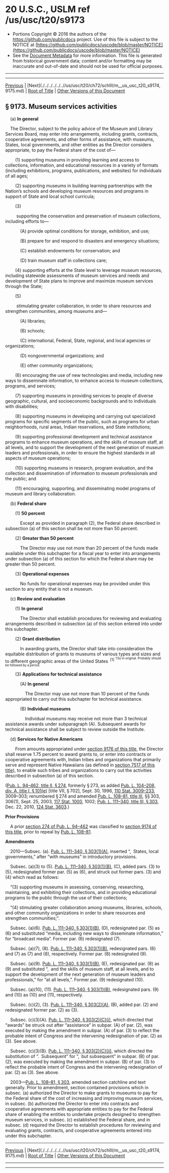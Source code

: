---
---

# 20 U.S.C., USLM ref /us/usc/t20/s9173

* Portions Copyright © 2016 the authors of the https://github.com/publicdocs project.
  Use of this file is subject to the NOTICE at [https://github.com/publicdocs/uscode/blob/master/NOTICE](https://github.com/publicdocs/uscode/blob/master/NOTICE)
* See the [Document Metadata](././../../../../..//README.md) for more information.
  This file is generated from historical government data; content and/or formatting may be inaccurate and out-of-date and should not be used for official purposes.

----------
----------

[Previous](./../../../../..//us/usc/t20/ch72/schIII/m__us_usc_t20_s9172.md) | [Next](./../../../../..//us/usc/t20/ch72/schIII/m__us_usc_t20_s9174, 9175.md) | [Root of Title](./../../../../../) | [Other Versions of this Document](https://publicdocs.github.io/go/links?ns=uslm&ref=%2Fus%2Fusc%2Ft20%2Fs9173)

## § 9173. Museum services activities

    (a) __In general__ 

    The Director, subject to the policy advice of the Museum and Library Services Board, may enter into arrangements, including grants, contracts, cooperative agreements, and other forms of assistance, with museums, States, local governments, and other entities as the Director considers appropriate, to pay the Federal share of the cost of—

        (1) supporting museums in providing learning and access to collections, information, and educational resources in a variety of formats (including exhibitions, programs, publications, and websites) for individuals of all ages;

        (2) supporting museums in building learning partnerships with the Nation’s schools and developing museum resources and programs in support of State and local school curricula;

        (3)

         supporting the conservation and preservation of museum collections, including efforts to—

            (A) provide optimal conditions for storage, exhibition, and use;

            (B) prepare for and respond to disasters and emergency situations;

            (C) establish endowments for conservation; and

            (D) train museum staff in collections care;

        (4) supporting efforts at the State level to leverage museum resources, including statewide assessments of museum services and needs and development of State plans to improve and maximize museum services through the State;

        (5)

         stimulating greater collaboration, in order to share resources and strengthen communities, among museums and—

            (A) libraries;

            (B) schools;

            (C) international, Federal, State, regional, and local agencies or organizations;

            (D) nongovernmental organizations; and

            (E) other community organizations;

        (6) encouraging the use of new technologies and media, including new ways to disseminate information, to enhance access to museum collections, programs, and services;

        (7) supporting museums in providing services to people of diverse geographic, cultural, and socioeconomic backgrounds and to individuals with disabilities;

        (8) supporting museums in developing and carrying out specialized programs for specific segments of the public, such as programs for urban neighborhoods, rural areas, Indian reservations, and State institutions;

        (9) supporting professional development and technical assistance programs to enhance museum operations, and the skills of museum staff, at all levels, and to support the development of the next generation of museum leaders and professionals, in order to ensure the highest standards in all aspects of museum operations;

        (10) supporting museums in research, program evaluation, and the collection and dissemination of information to museum professionals and the public; and

        (11) encouraging, supporting, and disseminating model programs of museum and library collaboration.

    (b) __Federal share__ 

        (1) __50 percent__ 

            Except as provided in paragraph (2), the Federal share described in subsection (a) of this section shall be not more than 50 percent.

        (2) __Greater than 50 percent__ 

            The Director may use not more than 20 percent of the funds made available under this subchapter for a fiscal year to enter into arrangements under subsection (a) of this section for which the Federal share may be greater than 50 percent.

        (3) __Operational expenses__ 

            No funds for operational expenses may be provided under this section to any entity that is not a museum.

    (c) __Review and evaluation__ 

        (1) __In general__ 

            The Director shall establish procedures for reviewing and evaluating arrangements described in subsection (a) of this section entered into under this subchapter.

        (2) __Grant distribution__ 

            In awarding grants, the Director shall take into consideration the equitable distribution of grants to museums of various types and sizes and to different geographic areas of the United States  <sup>\[1\]</sup>  <sup><sup> 1 So in original. Probably should be followed by a period. </sup></sup> 

        (3) __Applications for technical assistance__ 

            (A) __In general__ 

                The Director may use not more than 10 percent of the funds appropriated to carry out this subchapter for technical assistance.

            (B) __Individual museums__ 

                Individual museums may receive not more than 3 technical assistance awards under subparagraph (A). Subsequent awards for technical assistance shall be subject to review outside the Institute.

    (d) __Services for Native Americans__ 

        From amounts appropriated under [section 9176 of this title][/us/usc/t20/s9176], the Director shall reserve 1.75 percent to award grants to, or enter into contracts or cooperative agreements with, Indian tribes and organizations that primarily serve and represent Native Hawaiians (as defined in [section 7517 of this title][/us/usc/t20/s7517]), to enable such tribes and organizations to carry out the activities described in subsection (a) of this section.

([Pub. L. 94–462, title II, § 274][/us/pl/94/462/s274], formerly § 273, as added [Pub. L. 104–208, div. A, title I, § 101(e)][/us/pl/104/208/s101/e] \[title VII, § 702\], Sept. 30, 1996, [110 Stat. 3009–233][/us/stat/110/3009-233], 3009–303; renumbered § 274 and amended [Pub. L. 108–81, title III][/us/pl/108/81], §§ 303, 306(1), Sept. 25, 2003, [117 Stat. 1000][/us/stat/117/1000], 1002; [Pub. L. 111–340, title III, § 303][/us/pl/111/340/s303], Dec. 22, 2010, [124 Stat. 3603][/us/stat/124/3603].)

 __Prior Provisions__ 

    A prior [section 274 of Pub. L. 94–462][/us/pl/94/462/s274] was classified to [section 9174 of this title][/us/usc/t20/s9174], prior to repeal by [Pub. L. 108–81][/us/pl/108/81].

 __Amendments__ 

    2010—Subsec. (a). [Pub. L. 111–340, § 303(1)(A)][/us/pl/111/340/s303/1/A], inserted “, States, local governments,” after “with museums” in introductory provisions.

    Subsec. (a)(3) to (5). [Pub. L. 111–340, § 303(1)(B)][/us/pl/111/340/s303/1/B], (C), added pars. (3) to (5), redesignated former par. (5) as (6), and struck out former pars. (3) and (4) which read as follows:

    “(3) supporting museums in assessing, conserving, researching, maintaining, and exhibiting their collections, and in providing educational programs to the public through the use of their collections;

    “(4) stimulating greater collaboration among museums, libraries, schools, and other community organizations in order to share resources and strengthen communities;”.

    Subsec. (a)(6). [Pub. L. 111–340, § 303(1)(B)][/us/pl/111/340/s303/1/B], (D), redesignated par. (5) as (6) and substituted “media, including new ways to disseminate information,” for “broadcast media”. Former par. (6) redesignated (7).

    Subsec. (a)(7), (8). [Pub. L. 111–340, § 303(1)(B)][/us/pl/111/340/s303/1/B], redesignated pars. (6) and (7) as (7) and (8), respectively. Former par. (8) redesignated (9).

    Subsec. (a)(9). [Pub. L. 111–340, § 303(1)(B)][/us/pl/111/340/s303/1/B], (E), redesignated par. (8) as (9) and substituted “, and the skills of museum staff, at all levels, and to support the development of the next generation of museum leaders and professionals,” for “at all levels,”. Former par. (9) redesignated (10).

    Subsec. (a)(10), (11). [Pub. L. 111–340, § 303(1)(B)][/us/pl/111/340/s303/1/B], redesignated pars. (9) and (10) as (10) and (11), respectively.

    Subsec. (c)(2), (3). [Pub. L. 111–340, § 303(2)(A)][/us/pl/111/340/s303/2/A], (B), added par. (2) and redesignated former par. (2) as (3).

    Subsec. (c)(3)(A). [Pub. L. 111–340, § 303(2)(C)(i)][/us/pl/111/340/s303/2/C/i], which directed that “awards” be struck out after “assistance” in subpar. (A) of par. (2), was executed by making the amendment in subpar. (A) of par. (3) to reflect the probable intent of Congress and the intervening redesignation of par. (2) as (3). See above.

    Subsec. (c)(3)(B). [Pub. L. 111–340, § 303(2)(C)(ii)][/us/pl/111/340/s303/2/C/ii], which directed the substitution of “. Subsequent” for “, but subsequent” in subpar. (B) of par. (2), was executed by making the amendment in subpar. (B) of par. (3) to reflect the probable intent of Congress and the intervening redesignation of par. (2) as (3). See above.

    2003—[Pub. L. 108–81, § 303][/us/pl/108/81/s303], amended section catchline and text generally. Prior to amendment, section contained provisions which in subsec. (a) authorized the Director to make grants to museums to pay for the Federal share of the cost of increasing and improving museum services, in subsec. (b) authorized the Director to enter into contracts and cooperative agreements with appropriate entities to pay for the Federal share of enabling the entities to undertake projects designed to strengthen museum services, in subsec. (c) established the Federal share, and in subsec. (d) required the Director to establish procedures for reviewing and evaluating grants, contracts, and cooperative agreements entered into under this subchapter.

----------

[Previous](./../../../../..//us/usc/t20/ch72/schIII/m__us_usc_t20_s9172.md) | [Next](./../../../../..//us/usc/t20/ch72/schIII/m__us_usc_t20_s9174, 9175.md) | [Root of Title](./../../../../../) | [Other Versions of this Document](https://publicdocs.github.io/go/links?ns=uslm&ref=%2Fus%2Fusc%2Ft20%2Fs9173)

----------
----------

[/us/usc/t20/s9176]: https://publicdocs.github.io/go/links?ns=uslm&ref=%2Fus%2Fusc%2Ft20%2Fs9176
[/us/usc/t20/s7517]: https://publicdocs.github.io/go/links?ns=uslm&ref=%2Fus%2Fusc%2Ft20%2Fs7517
[/us/pl/94/462/s274]: https://publicdocs.github.io/go/links?ns=uslm&ref=%2Fus%2Fpl%2F94%2F462%2Fs274
[/us/pl/104/208/s101/e]: https://publicdocs.github.io/go/links?ns=uslm&ref=%2Fus%2Fpl%2F104%2F208%2Fs101%2Fe
[/us/stat/110/3009-233]: https://publicdocs.github.io/go/links?ns=uslm&ref=%2Fus%2Fstat%2F110%2F3009-233
[/us/pl/108/81]: https://publicdocs.github.io/go/links?ns=uslm&ref=%2Fus%2Fpl%2F108%2F81
[/us/stat/117/1000]: https://publicdocs.github.io/go/links?ns=uslm&ref=%2Fus%2Fstat%2F117%2F1000
[/us/pl/111/340/s303]: https://publicdocs.github.io/go/links?ns=uslm&ref=%2Fus%2Fpl%2F111%2F340%2Fs303
[/us/stat/124/3603]: https://publicdocs.github.io/go/links?ns=uslm&ref=%2Fus%2Fstat%2F124%2F3603
[/us/pl/94/462/s274]: https://publicdocs.github.io/go/links?ns=uslm&ref=%2Fus%2Fpl%2F94%2F462%2Fs274
[/us/usc/t20/s9174]: https://publicdocs.github.io/go/links?ns=uslm&ref=%2Fus%2Fusc%2Ft20%2Fs9174
[/us/pl/108/81]: https://publicdocs.github.io/go/links?ns=uslm&ref=%2Fus%2Fpl%2F108%2F81
[/us/pl/111/340/s303/1/A]: https://publicdocs.github.io/go/links?ns=uslm&ref=%2Fus%2Fpl%2F111%2F340%2Fs303%2F1%2FA
[/us/pl/111/340/s303/1/B]: https://publicdocs.github.io/go/links?ns=uslm&ref=%2Fus%2Fpl%2F111%2F340%2Fs303%2F1%2FB
[/us/pl/111/340/s303/1/B]: https://publicdocs.github.io/go/links?ns=uslm&ref=%2Fus%2Fpl%2F111%2F340%2Fs303%2F1%2FB
[/us/pl/111/340/s303/1/B]: https://publicdocs.github.io/go/links?ns=uslm&ref=%2Fus%2Fpl%2F111%2F340%2Fs303%2F1%2FB
[/us/pl/111/340/s303/1/B]: https://publicdocs.github.io/go/links?ns=uslm&ref=%2Fus%2Fpl%2F111%2F340%2Fs303%2F1%2FB
[/us/pl/111/340/s303/1/B]: https://publicdocs.github.io/go/links?ns=uslm&ref=%2Fus%2Fpl%2F111%2F340%2Fs303%2F1%2FB
[/us/pl/111/340/s303/2/A]: https://publicdocs.github.io/go/links?ns=uslm&ref=%2Fus%2Fpl%2F111%2F340%2Fs303%2F2%2FA
[/us/pl/111/340/s303/2/C/i]: https://publicdocs.github.io/go/links?ns=uslm&ref=%2Fus%2Fpl%2F111%2F340%2Fs303%2F2%2FC%2Fi
[/us/pl/111/340/s303/2/C/ii]: https://publicdocs.github.io/go/links?ns=uslm&ref=%2Fus%2Fpl%2F111%2F340%2Fs303%2F2%2FC%2Fii
[/us/pl/108/81/s303]: https://publicdocs.github.io/go/links?ns=uslm&ref=%2Fus%2Fpl%2F108%2F81%2Fs303


